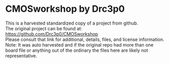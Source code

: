 
# CMOSworkshop by Drc3p0  
This is a harvested standardized copy of a project from github.  
The original project can be found at:  
https://github.com/Drc3p0/CMOSworkshop  
Please consult that link for additional, details, files, and license information.  
Note: It was auto harvested and if the original repo had more than one board file or anything out of the ordinary the files here are likely not representative.  
    